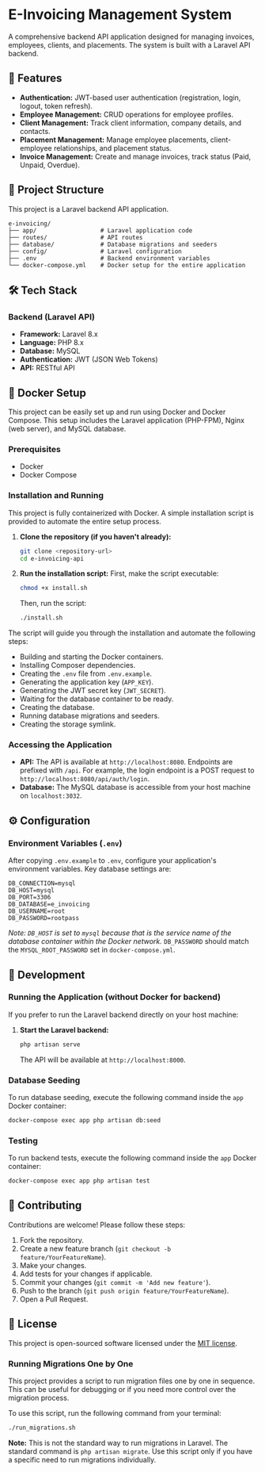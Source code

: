 # E-Invoicing Management System

A comprehensive backend API application designed for managing invoices, employees, clients, and placements. The system is built with a Laravel API backend.

## 🚀 Features

- **Authentication:** JWT-based user authentication (registration, login, logout, token refresh).
- **Employee Management:** CRUD operations for employee profiles.
- **Client Management:** Track client information, company details, and contacts.
- **Placement Management:** Manage employee placements, client-employee relationships, and placement status.
- **Invoice Management:** Create and manage invoices, track status (Paid, Unpaid, Overdue).

## 📁 Project Structure

This project is a Laravel backend API application.

```
e-invoicing/
├── app/                  # Laravel application code
├── routes/               # API routes
├── database/             # Database migrations and seeders
├── config/               # Laravel configuration
├── .env                  # Backend environment variables
└── docker-compose.yml    # Docker setup for the entire application
```

## 🛠️ Tech Stack

### Backend (Laravel API)
- **Framework:** Laravel 8.x
- **Language:** PHP 8.x
- **Database:** MySQL
- **Authentication:** JWT (JSON Web Tokens)
- **API:** RESTful API

## 🐳 Docker Setup

This project can be easily set up and run using Docker and Docker Compose. This setup includes the Laravel application (PHP-FPM), Nginx (web server), and MySQL database.

### Prerequisites
- Docker
- Docker Compose

### Installation and Running

This project is fully containerized with Docker. A simple installation script is provided to automate the entire setup process.

1.  **Clone the repository (if you haven't already):**
    ```bash
    git clone <repository-url>
    cd e-invoicing-api
    ```

2.  **Run the installation script:**
    First, make the script executable:
    ```bash
    chmod +x install.sh
    ```
    Then, run the script:
    ```bash
    ./install.sh
    ```

The script will guide you through the installation and automate the following steps:
- Building and starting the Docker containers.
- Installing Composer dependencies.
- Creating the `.env` file from `.env.example`.
- Generating the application key (`APP_KEY`).
- Generating the JWT secret key (`JWT_SECRET`).
- Waiting for the database container to be ready.
- Creating the database.
- Running database migrations and seeders.
- Creating the storage symlink.

### Accessing the Application

-   **API:** The API is available at `http://localhost:8080`. Endpoints are prefixed with `/api`. For example, the login endpoint is a POST request to `http://localhost:8080/api/auth/login`.
-   **Database:** The MySQL database is accessible from your host machine on `localhost:3032`.

## ⚙️ Configuration

### Environment Variables (`.env`)

After copying `.env.example` to `.env`, configure your application's environment variables. Key database settings are:

```env
DB_CONNECTION=mysql
DB_HOST=mysql
DB_PORT=3306
DB_DATABASE=e_invoicing
DB_USERNAME=root
DB_PASSWORD=rootpass
```

*Note: `DB_HOST` is set to `mysql` because that is the service name of the database container within the Docker network.* `DB_PASSWORD` should match the `MYSQL_ROOT_PASSWORD` set in `docker-compose.yml`.

## 🚀 Development

### Running the Application (without Docker for backend)

If you prefer to run the Laravel backend directly on your host machine:

1.  **Start the Laravel backend:**
    ```bash
    php artisan serve
    ```
    The API will be available at `http://localhost:8000`.

### Database Seeding

To run database seeding, execute the following command inside the `app` Docker container:
```bash
docker-compose exec app php artisan db:seed
```

### Testing

To run backend tests, execute the following command inside the `app` Docker container:
```bash
docker-compose exec app php artisan test
```

## 🤝 Contributing

Contributions are welcome! Please follow these steps:

1.  Fork the repository.
2.  Create a new feature branch (`git checkout -b feature/YourFeatureName`).
3.  Make your changes.
4.  Add tests for your changes if applicable.
5.  Commit your changes (`git commit -m 'Add new feature'`).
6.  Push to the branch (`git push origin feature/YourFeatureName`).
7.  Open a Pull Request.

## 📄 License

This project is open-sourced software licensed under the [MIT license](https://opensource.org/licenses/MIT).

### Running Migrations One by One

This project provides a script to run migration files one by one in sequence. This can be useful for debugging or if you need more control over the migration process.

To use this script, run the following command from your terminal:

```bash
./run_migrations.sh
```

**Note:** This is not the standard way to run migrations in Laravel. The standard command is `php artisan migrate`. Use this script only if you have a specific need to run migrations individually.

